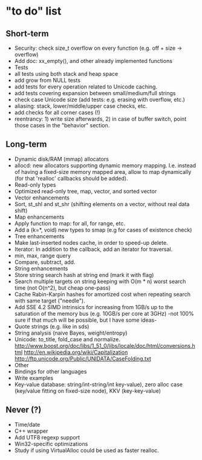 "to do" list
===

Short-term
---

* Security: check size_t overflow on every function (e.g. off + size -> overflow)
* Add doc: xx_empty(), and other already implemented functions
* Tests
 * all tests using both stack and heap space
 * add grow from NULL tests
 * add tests for every operation related to Unicode caching.
 * add tests covering expansion between small/medium/full strings
 * check case Unicode size (add tests: e.g. erasing with overflow, etc.)
 * aliasing: stack, lower/middle/upper case checks, etc.
 * add checks for all corner cases (!)
 * reentrancy: 1) write size afterwards, 2) in case of buffer switch, point those cases in the "behavior" section.

Long-term
---

* Dynamic disk/RAM (mmap) allocators
 * allocd: new allocators supporting dynamic memory mapping. I.e. instead of having a fixed-size memory mapped area, allow to map dynamically (for that 'realloc' callbacks should be added).
* Read-only types
 * Optimized read-only tree, map, vector, and sorted vector
* Vector enhancements
 * Sort, st_shl and st_shr (shifting elements on a vector, without real data shift)
* Map enhancements
 * Apply function to map: for all, for range, etc.
 * Add a (k=\*, void) new types to smap (e.g for cases of existence check)
* Tree enhancements
 * Make last-inserted nodes cache, in order to speed-up delete.
 * Iterator: In addition to the callback, add an iterator for traversal.
 * min, max, range query
 * Compare, subtract, add.
* String enhancements
 * Store string search hash at string end (mark it with flag)
 * Search multiple targets on string keeping with O(m * n) worst search time (not O(n^2), but cheap one-pass)
 * Cache Rabin-Karpin hashes for amortized cost when repeating search with same target ("needle").
 * Add SSE 4.2 SIMD intrinsics for increasing from 1GB/s up to the saturation of the memory bus (e.g. 10GB/s per core at 3GHz) \-not 100% sure if that much will be possible, but I have some ideas\-
 * Quote strings (e.g. like in sds)
 * String analysis (naive Bayes, weight/entropy)
 * Unicode: to_title, fold_case and normalize. http://www.boost.org/doc/libs/1_51_0/libs/locale/doc/html/conversions.html http://en.wikipedia.org/wiki/Capitalization http://ftp.unicode.org/Public/UNIDATA/CaseFolding.txt
* Other
 * Bindings for other languages
* Write examples
 * Key-value database: string/int-string/int key-value), zero alloc case (key/value fitting on fixed-size node), KKV (key-key-value)

Never (?)
---

* Time/date
* C++ wrapper
* Add UTF8 regexp support
* Win32-specific optimizations
 * Study if using VirtualAlloc could be used as faster realloc.

